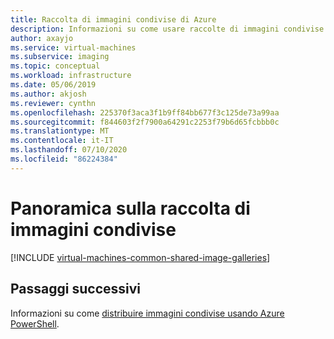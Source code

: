 ```yaml
---
title: Raccolta di immagini condivise di Azure
description: Informazioni su come usare raccolte di immagini condivise per condividere le immagini di VM all'interno dell'organizzazione.
author: axayjo
ms.service: virtual-machines
ms.subservice: imaging
ms.topic: conceptual
ms.workload: infrastructure
ms.date: 05/06/2019
ms.author: akjosh
ms.reviewer: cynthn
ms.openlocfilehash: 225370f3aca3f1b9ff84bb677f3c125de73a99aa
ms.sourcegitcommit: f844603f2f7900a64291c2253f79b6d65fcbbb0c
ms.translationtype: MT
ms.contentlocale: it-IT
ms.lasthandoff: 07/10/2020
ms.locfileid: "86224384"
---
```

# <a name="shared-image-gallery-overview"></a>Panoramica sulla raccolta di immagini condivise


[!INCLUDE [virtual-machines-common-shared-image-galleries](../../../includes/virtual-machines-common-shared-image-galleries.md)]


## <a name="next-steps"></a>Passaggi successivi

Informazioni su come [distribuire immagini condivise usando Azure PowerShell](shared-images.md).
